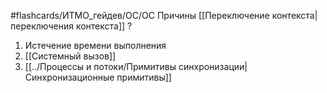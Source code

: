 #flashcards/ИТМО_гейдев/ОС/ОС 
Причины [[Переключение контекста|переключения контекста]]
?
1. Истечение времени выполнения
2. [[Системный вызов]]
3. [[../Процессы и потоки/Примитивы синхронизации|Синхронизационные примитивы]]